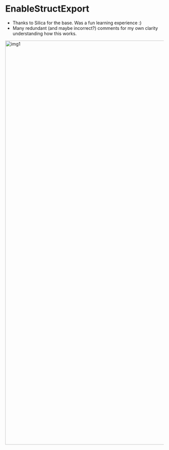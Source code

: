 # EnableStructExport

- Thanks to Silica for the base. Was a fun learning experience :)
- Many redundant (and maybe incorrect?) comments for my own clarity understanding how this works.

<img width="1280" alt="img1" src="https://user-images.githubusercontent.com/28404695/184629258-f4c418ec-f135-4494-b8b4-fb21ed2220ec.png">
